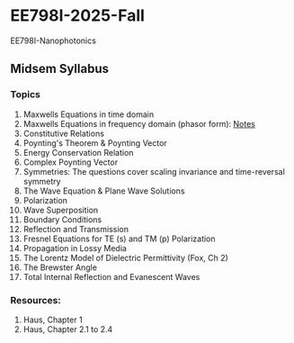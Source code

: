 # EE798I-2025-Fall
EE798I-Nanophotonics

## Midsem Syllabus

### Topics
1. Maxwells Equations in time domain
2. Maxwells Equations in frequency domain (phasor form): [Notes](https://courses.grainger.illinois.edu/ece329/sp2021/Lecture_handouts/Lecture%2023%20handout.pdf)
3. Constitutive Relations
4. Poynting's Theorem & Poynting Vector
5. Energy Conservation Relation
6. Complex Poynting Vector
7. Symmetries: The questions cover scaling invariance and time-reversal symmetry
8. The Wave Equation & Plane Wave Solutions
9. Polarization
10. Wave Superposition
11. Boundary Conditions
12. Reflection and Transmission
13. Fresnel Equations for TE (s) and TM (p) Polarization
14. Propagation in Lossy Media
15. The Lorentz Model of Dielectric Permittivity (Fox, Ch 2)
16. The Brewster Angle
17. Total Internal Reflection and Evanescent Waves

### Resources:
1. Haus, Chapter 1
2. Haus, Chapter 2.1 to 2.4
